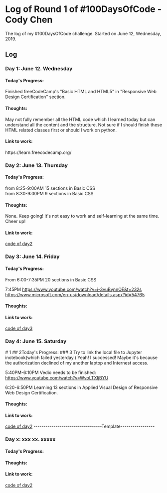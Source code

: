 # Log of Round 1 of #100DaysOfCode - Cody Chen

The log of my #100DaysOfCode challenge. Started on June 12, Wednesday, 2019.

## Log

<h3>Day 1: June 12. Wednesday</h3>
<h4>Today's Progress:</h4>
Finished freeCodeCamp's "Basic HTML and HTML5" in "Responsive Web Design Certification" section.

<h4>Thoughts:</h4>
May not fully remember all the HTML code which I learned today but can understand all the content and the structure. Not sure if I should finish these HTML related classes first or should I work on python.

<h4>Link to work:</h4> https://learn.freecodecamp.org/

<h3>Day 2: June 13. Thursday</h3>
<h4>Today's Progress:</h4> 
from 8:25-9:00AM 15 sections in Basic CSS <br>
from 8:30-9:00PM 9 sections in Basic CSS
<h4>Thoughts:</h4>
None. Keep going! It's not easy to work and self-learning at the same time. Cheer up!
<h4>Link to work:</h4>
<a href="r1code/day2">code of day2</a>

<h3>Day 3: June 14. Friday</h3>
<h4>Today's Progress:</h4> 
From 6:00-7:35PM 20 sections in Basic CSS <br>

7:45PM https://www.youtube.com/watch?v=j-3vuBynnOE&t=232s
https://www.microsoft.com/en-us/download/details.aspx?id=54765

<h4>Thoughts:</h4>

<h4>Link to work:</h4>
<a href="r1code/day3">code of day3</a>

<h3>Day 4: June 15. Saturday</h3>
# 1
## 2Today's Progress:
### 3
Try to link the local file to Jupyter inotebook(which failed yesterday.) Yeah! I successed! Maybe it's because the authorization declined of my another laptop and Internest access.

5:40PM-6:10PM
Vedio needs to be finished: https://www.youtube.com/watch?v=WvoLTXIjBYU

6:20-6:50PM
Learning 13 sections in Applied Visual Design of Responsive Web Design Certification.



<h4>Thoughts:</h4>

<h4>Link to work:</h4>
<a href="day2">code of day2</a>
----------------------------------Template-----------------
<h3>Day x: xxx xx. xxxxx</h3>
<h4>Today's Progress:</h4> 

<h4>Thoughts:</h4>

<h4>Link to work:</h4>
<a href="day2">code of day2</a>
